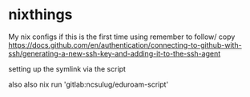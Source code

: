 # nixthings
My nix configs
if this is the first time using remember to follow/ copy
https://docs.github.com/en/authentication/connecting-to-github-with-ssh/generating-a-new-ssh-key-and-adding-it-to-the-ssh-agent

setting up the symlink
via the script

also also nix run 'gitlab:ncsulug/eduroam-script'
